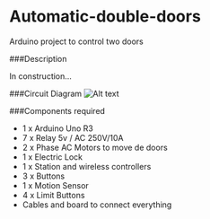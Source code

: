 Automatic-double-doors
======================

Arduino project to control two doors

###Description

In construction...

###Circuit Diagram
![Alt text](https://github.com/garciparedes/Automatic-double-doors/blob/master/Automatic-double-doors.png "Optional title")


###Components required
* 1 x Arduino Uno R3
* 7 x Relay 5v / AC 250V/10A
* 2 x Phase AC Motors to move de doors
* 1 x Electric Lock
* 1 x Station and wireless controllers
* 3 x Buttons
* 1 x Motion Sensor
* 4 x Limit Buttons
* Cables and board to connect everything
